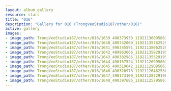 ```yaml
---
layout: album_gallery
resource: stars
title: "016"
description: "Gallery for 016 (TrongVeoStudio187/other/016)"
active: gallery
images:
- image_path: TrongVeoStudio187/other/016/1639_490373939_1192113609586244_8411539447053138598_n.jpg
- image_path: TrongVeoStudio187/other/016/1640_489742069_1192113576252914_7099417178188804984_n.jpg
- image_path: TrongVeoStudio187/other/016/1641_490345591_1192113806252891_3195408380220356937_n.jpg
- image_path: TrongVeoStudio187/other/016/1642_489963666_1192113582919580_8271828885217276791_n.jpg
- image_path: TrongVeoStudio187/other/016/1643_490302985_1192113552919583_2141537508161654694_n.jpg
- image_path: TrongVeoStudio187/other/016/1644_490157524_1192112699586335_9189528744286809297_n.jpg
- image_path: TrongVeoStudio187/other/016/1645_490319642_1192112909586314_1218449036021323005_n.jpg
- image_path: TrongVeoStudio187/other/016/1646_490328978_1192112646253007_408071628798329965_n.jpg
- image_path: TrongVeoStudio187/other/016/1647_490173109_1192112872919651_8174406750732795449_n.jpg
- image_path: TrongVeoStudio187/other/016/1648_490397685_1192112579586347_5762998616178703592_n.jpg
---
```

